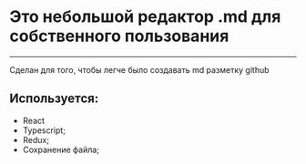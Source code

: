 # Это небольшой редактор .md для собственного пользования
___
Сделан для того, чтобы легче было создавать md разметку github

## Используется:

- React
- Typescript;
- Redux;
- Сохранение файла;
